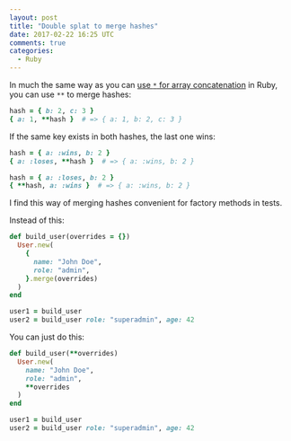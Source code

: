 ```yaml
---
layout: post
title: "Double splat to merge hashes"
date: 2017-02-22 16:25 UTC
comments: true
categories:
  - Ruby
---
```


In much the same way as you can [use `*` for array concatenation](/2014/10/splat-for-concatenation) in Ruby, you can use `**` to merge hashes:

``` ruby linenos:false
hash = { b: 2, c: 3 }
{ a: 1, **hash }  # => { a: 1, b: 2, c: 3 }
```

If the same key exists in both hashes, the last one wins:

``` ruby linenos:false
hash = { a: :wins, b: 2 }
{ a: :loses, **hash }  # => { a: :wins, b: 2 }

hash = { a: :loses, b: 2 }
{ **hash, a: :wins }  # => { a: :wins, b: 2 }
```

I find this way of merging hashes convenient for factory methods in tests.

Instead of this:

``` ruby linenos:false
def build_user(overrides = {})
  User.new(
    {
      name: "John Doe",
      role: "admin",
    }.merge(overrides)
  )
end

user1 = build_user
user2 = build_user role: "superadmin", age: 42
```

You can just do this:

``` ruby linenos:false
def build_user(**overrides)
  User.new(
    name: "John Doe",
    role: "admin",
    **overrides
  )
end

user1 = build_user
user2 = build_user role: "superadmin", age: 42
```
